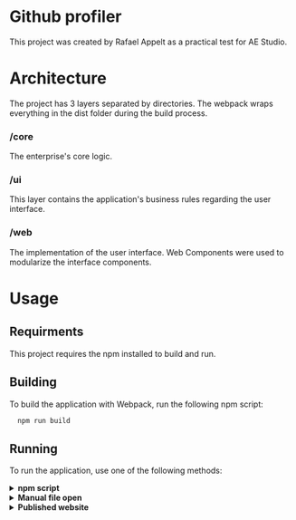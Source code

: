# Github profiler

This project was created by Rafael Appelt as a practical test for AE Studio.

# Architecture

The project has 3 layers separated by directories.
The webpack wraps everything in the dist folder during the build process.

### /core

The enterprise's core logic.

### /ui

This layer contains the application's business rules regarding the user interface.

### /web

The implementation of the user interface.
Web Components were used to modularize the interface components.

# Usage

## Requirments

This project requires the npm installed to build and run.

## Building

To build the application with Webpack, run the following npm script:

```bash
  npm run build
```

## Running

To run the application, use one of the following methods:

<details>
<summary><b>npm script</b></summary>
Run the npm script:

```bash
  npm run start
```

</details>

<details>
<summary><b>Manual file open</b></summary>
Open with a browser the file located on `/dist/index.html`.
</details>

<details>
<summary><b>Published website</b></summary>

Visit <http://appelt.com.br/github-profiler>

</details>
